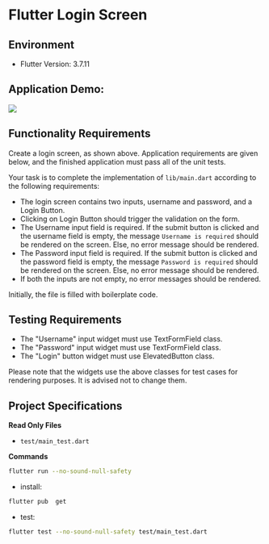 # Flutter Login Screen

## Environment

- Flutter Version: 3.7.11

## Application Demo:

![](https://hrcdn.net/s3_pub/istreet-assets/ynA5AomE9gODXvuAdcT4hA/react-native-login-screen.gif)

## Functionality Requirements

Create a login screen, as shown above. Application requirements are given below, and the finished application must pass all of the unit tests.

Your task is to complete the implementation of `lib/main.dart` according to the following requirements:

- The login screen contains two inputs, username and password, and a Login Button.
- Clicking on Login Button should trigger the validation on the form.
- The Username input field is required. If the submit button is clicked and the username field is empty, the message `Username is required` should be rendered on the screen. Else, no error message should be rendered.
- The Password input field is required. If the submit button is clicked and the password field is empty, the message `Password is required` should be rendered on the screen. Else, no error message should be rendered.
- If both the inputs are not empty, no error messages should be rendered.

Initially, the file is filled with boilerplate code.

## Testing Requirements

- The "Username" input widget must use TextFormField class.
- The "Password" input widget must use TextFormField class.
- The "Login" button widget must use ElevatedButton class.

Please note that the widgets use the above classes for test cases for rendering purposes. It is advised not to change them.

## Project Specifications

**Read Only Files**

- `test/main_test.dart`

**Commands**

```bash
flutter run --no-sound-null-safety
```

- install:

```bash
flutter pub  get
```

- test:

```bash
flutter test --no-sound-null-safety test/main_test.dart
```
